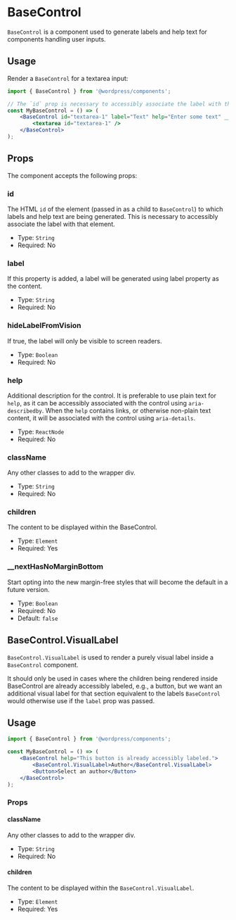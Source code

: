 # BaseControl

`BaseControl` is a component used to generate labels and help text for components handling user inputs.

## Usage

Render a `BaseControl` for a textarea input:

```jsx
import { BaseControl } from '@wordpress/components';

// The `id` prop is necessary to accessibly associate the label with the textarea
const MyBaseControl = () => (
	<BaseControl id="textarea-1" label="Text" help="Enter some text" __nextHasNoMarginBottom={ true }>
		<textarea id="textarea-1" />
	</BaseControl>
);
```

## Props

The component accepts the following props:

### id

The HTML `id` of the element (passed in as a child to `BaseControl`) to which labels and help text are being generated. This is necessary to accessibly associate the label with that element.

-   Type: `String`
-   Required: No

### label

If this property is added, a label will be generated using label property as the content.

-   Type: `String`
-   Required: No

### hideLabelFromVision

If true, the label will only be visible to screen readers.

-   Type: `Boolean`
-   Required: No

### help

Additional description for the control. It is preferable to use plain text for `help`, as it can be accessibly associated with the control using `aria-describedby`. When the `help` contains links, or otherwise non-plain text content, it will be associated with the control using `aria-details`.

-   Type: `ReactNode`
-   Required: No

### className

Any other classes to add to the wrapper div.

-   Type: `String`
-   Required: No

### children

The content to be displayed within the BaseControl.

-   Type: `Element`
-   Required: Yes

### __nextHasNoMarginBottom

Start opting into the new margin-free styles that will become the default in a future version.

-   Type: `Boolean`
-   Required: No
-   Default: `false`

## BaseControl.VisualLabel

`BaseControl.VisualLabel` is used to render a purely visual label inside a `BaseControl` component.

It should only be used in cases where the children being rendered inside BaseControl are already accessibly labeled, e.g., a button, but we want an additional visual label for that section equivalent to the labels `BaseControl` would otherwise use if the `label` prop was passed.

## Usage

```jsx
import { BaseControl } from '@wordpress/components';

const MyBaseControl = () => (
	<BaseControl help="This button is already accessibly labeled.">
		<BaseControl.VisualLabel>Author</BaseControl.VisualLabel>
		<Button>Select an author</Button>
	</BaseControl>
);
```

### Props

#### className

Any other classes to add to the wrapper div.

-   Type: `String`
-   Required: No

#### children

The content to be displayed within the `BaseControl.VisualLabel`.

-   Type: `Element`
-   Required: Yes
